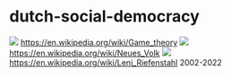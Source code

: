 # dutch-social-democracy
![](https://github.com/nondejus/dutch-social-democracy-game-theory/blob/main/ArtBoard%20Image%20(223).jpg)
https://en.wikipedia.org/wiki/Game_theory
![](https://github.com/nondejus/dutch-social-democracy-game-theory/blob/main/ArtBoard%20Image%20(53).jpg)
https://en.wikipedia.org/wiki/Neues_Volk
![](https://github.com/nondejus/dutch-social-democracy-game-theory/blob/main/ArtBoard%20Image%20(325).jpg)
https://en.wikipedia.org/wiki/Leni_Riefenstahl
2002-2022
